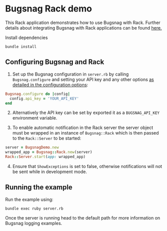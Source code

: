 # Bugsnag Rack demo

This Rack application demonstrates how to use Bugsnag with Rack.
Further details about integrating Bugsnag with Rack applications can be found [here.](https://docs.bugsnag.com/platforms/ruby/rack/)

Install dependencies

```shell
bundle install
```

## Configuring Bugsnag and Rack

1. Set up the Bugsnag configuration in ```server.rb``` by calling `Bugsnag.configure` and setting your API key and any other options [as detailed in the configuration options](https://docs.bugsnag.com/platforms/ruby/rack/configuration-options/):
  ```ruby
  Bugsnag.configure do |config|
    config.api_key = 'YOUR_API_KEY'
  end
  ```

2. Alternatively the API key can be set by exported it as a `BUGSNAG_API_KEY` environment variable.

3. To enable automatic notification in the Rack server the server object must be wrapped in an instance of `Bugsnag::Rack` which is then passed to the `Rack::Server` to be started:
  ```ruby
  server = BugsnagDemo.new
  wrapped_app = Bugsnag::Rack.new(server)
  Rack::Server.start(app: wrapped_app)  
  ```

4. Ensure that `ShowExceptions` is set to false, otherwise notifications will not be sent while in development mode.

## Running the example

Run the example using:

```shell
bundle exec ruby server.rb 
```

Once the server is running head to the default path for more information on Bugsnag logging examples.